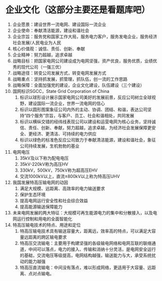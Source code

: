 # 企业文化（这部分主要还是看题库吧）

1. 企业愿景：建设世界一流电网、建设国际一流企业
2. 企业使命：奉献清洁能源，建设和谐社会
3. 企业宗旨：服务党和国家工作大局，服务电力客户，服务发电企业，服务经济社会发展/人民电业为人民
4. 核心价值观：诚信、责任、创新、奉献
5. 企业精神：努力超越，追求卓越
6. 战略目标：把国家电网公司建设成为电网坚强，资产优良，服务优质，业绩优秀的现代公司（一强三优）
7. 战略途径：转变公司发展方式，转变电网发展方式
8. 战略重点：坚持抓发展，抓管理，抓队伍，创一流的工作思路
9. 战略保障：全面加强党的建设，企业文化建设，队伍建设（三个建设）
10. 国网标识SGCC，State Grid Corporation of China
    1. 标识以球形设计展示国家电网公司美好的发展前景，反应公司树立全球视野，建设国际一流企业，世界一流电网的信心
    2. 标识以圆形图案象征公司内外的主动、协调、团结、和谐，表达公司坚持“四个服务”宗旨，与客户、员工、社会和谐相处，共同发展
    3. 标识以横纵交错的经纬线表现公司以建设和运营电网为核心业务，坚持诚信、责任、创新、奉献，努力超越，追求卓越，为经济社会发展保障更安全、更经济、更清洁、可持续的电力供应
    4. 标识以绿色的标准色反应公司致力于奉献清洁能源，建设和谐社会，象征公司持续发展，生机勃勃的基业
11. 电网电压
    1. 35kV及以下称为配电电压
    2. 35kV-220kV称为高压HV
    3. 330kV，500kV，750kV称为超高压EHV
    4. 交流1000kV以上，直流±800kV以上称为特高压UHV
12. 我国发展特高压输电网的动因
    1. 满足大规模、远距离、高效率的电力输送要求
    2. 保护生态环境
    3. 提高电网运行安全性和社会综合效益
    4. 提高能源输送保障能力
13. 未来电网发展的两大特征：大规模可再生能源电力的集中和分散接入，以及电网运行控制和用电的全面智能化
14. 特高压输电技术的特点、用途和定位
    1. 特高压输电技术具有输送容量大，距离远，效率高的特点，可以满足大容量远距离的跨区输电要求
    2. 特高压交流输电：主要用于构建坚强的各级输电网络和电网互联的联络通道，中间可以落点，电力的接入、传输和消纳十分灵活，是电网安全运行的基础，交流电压等级提高，电网结构越强，输送能力与大，承受系统扰动的能力越强
    3. 特高压直流输电：中间没有落点，难以形成网络，更适用于大容量、远距离、点对点输电。